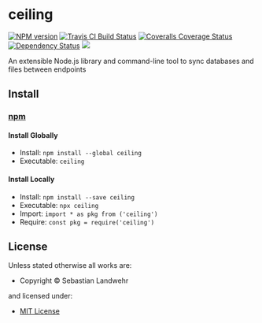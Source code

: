 <!-- TITLE/ -->

<h1>ceiling</h1>

<!-- /TITLE -->


<!-- BADGES/ -->

<span class="badge-npmversion"><a href="https://npmjs.org/package/ceiling" title="View this project on NPM"><img src="https://img.shields.io/npm/v/ceiling.svg" alt="NPM version" /></a></span>
<span class="badge-travisci"><a href="http://travis-ci.org/dword-design/ceiling" title="Check this project's build status on TravisCI"><img src="https://img.shields.io/travis/dword-design/ceiling/master.svg" alt="Travis CI Build Status" /></a></span>
<span class="badge-coveralls"><a href="https://coveralls.io/r/dword-design/ceiling" title="View this project's coverage on Coveralls"><img src="https://img.shields.io/coveralls/dword-design/ceiling.svg" alt="Coveralls Coverage Status" /></a></span>
<span class="badge-daviddm"><a href="https://david-dm.org/dword-design/ceiling" title="View the status of this project's dependencies on DavidDM"><img src="https://img.shields.io/david/dword-design/ceiling.svg" alt="Dependency Status" /></a></span>
<span class="badge-shields"><a href="https://img.shields.io/badge/renovate-enabled-brightgreen.svg"><img src="https://img.shields.io/badge/renovate-enabled-brightgreen.svg" /></a></span>

<!-- /BADGES -->


<!-- DESCRIPTION/ -->

An extensible Node.js library and command-line tool to sync databases and files between endpoints

<!-- /DESCRIPTION -->


<!-- INSTALL/ -->

<h2>Install</h2>

<a href="https://npmjs.com" title="npm is a package manager for javascript"><h3>npm</h3></a>
<h4>Install Globally</h4>
<ul>
<li>Install: <code>npm install --global ceiling</code></li>
<li>Executable: <code>ceiling</code></li>
</ul>
<h4>Install Locally</h4>
<ul>
<li>Install: <code>npm install --save ceiling</code></li>
<li>Executable: <code>npx ceiling</code></li>
<li>Import: <code>import * as pkg from ('ceiling')</code></li>
<li>Require: <code>const pkg = require('ceiling')</code></li>
</ul>

<!-- /INSTALL -->


<!-- LICENSE/ -->

<h2>License</h2>

Unless stated otherwise all works are:

<ul><li>Copyright &copy; Sebastian Landwehr</li></ul>

and licensed under:

<ul><li><a href="http://spdx.org/licenses/MIT.html">MIT License</a></li></ul>

<!-- /LICENSE -->
